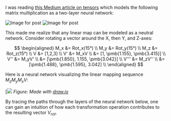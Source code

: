 I was reading [this Medium article on tensors](https://medium.com/@quantumsteinke/whats-the-difference-between-a-matrix-and-a-tensor-4505fbdc576c) which models the following matrix multiplication as a two-layer neural network:

![Image for post](https://miro.medium.com/max/756/1*Bxba1gx4ec2h9qe7UNPvMg.png)
![Image for post](https://miro.medium.com/max/496/1*GTdVep66Ln4N4Zd2JnSXbQ.png)

This made me realize that any linear map can be modeled as a neutral network. Consider rotating a vector around the X, then Y, and Z-axes:

$$
\begin{aligned}
M_x &= Rot_x(15°) \\
M_y &= Rot_y(15°) \\
M_z &= Rot_z(15°) \\
V &= [1,2,3] \\
V' &= M_xV \\
&= [1, \pmb{1.155}, \pmb{3.415}] \\
V'' &= M_yV' \\
&= [\pmb{1.850}, 1.155, \pmb{3.042}] \\
V''' &= M_zV'' \\
&= [\pmb{1.488}, \pmb{1.595}, 3.042] \\
\end{aligned}
$$

Here is a neural network visualizing the linear mapping sequence $M_zM_yM_xV$:

[![](https://1.bp.blogspot.com/-YTDB2hrFi9I/Xx4V06dJjXI/AAAAAAAAJ28/CY6v_QTgHh0wDJ9hWvIuOJ3J4fHrfAdTQCLcBGAsYHQ/d/rotations.png)
*Figure: Made with [draw.io](https://draw.io/)*

By tracing the paths through the layers of the neural network below, one can gain an intuition of how each transformation operation contributes to the resulting vector $V_{rot}$.
